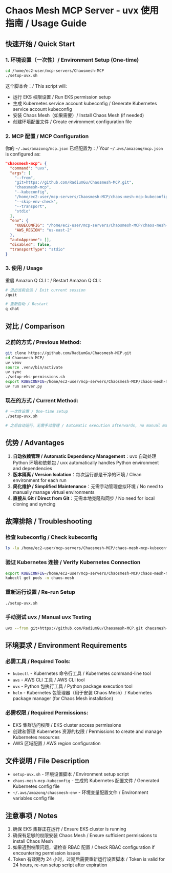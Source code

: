# Chaos Mesh MCP Server - uvx 使用指南 / Usage Guide

## 快速开始 / Quick Start

### 1. 环境设置（一次性）/ Environment Setup (One-time)

```bash
cd /home/ec2-user/mcp-servers/Chaosmesh-MCP
./setup-uvx.sh
```

这个脚本会：/ This script will:
- 运行 EKS 权限设置 / Run EKS permission setup
- 生成 Kubernetes service account kubeconfig / Generate Kubernetes service account kubeconfig
- 安装 Chaos Mesh（如果需要）/ Install Chaos Mesh (if needed)
- 创建环境配置文件 / Create environment configuration file

### 2. MCP 配置 / MCP Configuration

你的 `~/.aws/amazonq/mcp.json` 已经配置为：/ Your `~/.aws/amazonq/mcp.json` is configured as:

```json
"chaosmesh-mcp": {
  "command": "uvx",
  "args": [
    "--from",
    "git+https://github.com/RadiumGu/Chaosmesh-MCP.git",
    "chaosmesh-mcp",
    "--kubeconfig",
    "/home/ec2-user/mcp-servers/Chaosmesh-MCP/chaos-mesh-mcp-kubeconfig",
    "--skip-env-check",
    "--transport",
    "stdio"
  ],
  "env": {
    "KUBECONFIG": "/home/ec2-user/mcp-servers/Chaosmesh-MCP/chaos-mesh-mcp-kubeconfig",
    "AWS_REGION": "us-east-2"
  },
  "autoApprove": [],
  "disabled": false,
  "transportType": "stdio"
}
```

### 3. 使用 / Usage

重启 Amazon Q CLI：/ Restart Amazon Q CLI:

```bash
# 退出当前会话 / Exit current session
/quit

# 重新启动 / Restart
q chat
```

## 对比 / Comparison

### 之前的方式 / Previous Method:
```bash
git clone https://github.com/RadiumGu/Chaosmesh-MCP.git
cd Chaosmesh-MCP/
uv venv
source .venv/bin/activate
uv sync
./setup-eks-permissions.sh
export KUBECONFIG=/home/ec2-user/mcp-servers/Chaosmesh-MCP/chaos-mesh-mcp-kubeconfig
uv run server.py
```

### 现在的方式 / Current Method:
```bash
# 一次性设置 / One-time setup
./setup-uvx.sh

# 之后自动运行，无需手动管理 / Automatic execution afterwards, no manual management needed
```

## 优势 / Advantages

1. **自动依赖管理 / Automatic Dependency Management**：uvx 自动处理 Python 环境和依赖包 / uvx automatically handles Python environment and dependencies
2. **版本隔离 / Version Isolation**：每次运行都是干净的环境 / Clean environment for each run
3. **简化维护 / Simplified Maintenance**：无需手动管理虚拟环境 / No need to manually manage virtual environments
4. **直接从 Git / Direct from Git**：无需本地克隆和同步 / No need for local cloning and syncing

## 故障排除 / Troubleshooting

### 检查 kubeconfig / Check kubeconfig
```bash
ls -la /home/ec2-user/mcp-servers/Chaosmesh-MCP/chaos-mesh-mcp-kubeconfig
```

### 验证 Kubernetes 连接 / Verify Kubernetes Connection
```bash
export KUBECONFIG=/home/ec2-user/mcp-servers/Chaosmesh-MCP/chaos-mesh-mcp-kubeconfig
kubectl get pods -n chaos-mesh
```

### 重新运行设置 / Re-run Setup
```bash
./setup-uvx.sh
```

### 手动测试 uvx / Manual uvx Testing
```bash
uvx --from git+https://github.com/RadiumGu/Chaosmesh-MCP.git chaosmesh-mcp --help
```

## 环境要求 / Environment Requirements

### 必需工具 / Required Tools:
- `kubectl` - Kubernetes 命令行工具 / Kubernetes command-line tool
- `aws` - AWS CLI 工具 / AWS CLI tool
- `uvx` - Python 包执行工具 / Python package execution tool
- `helm` - Kubernetes 包管理器（用于安装 Chaos Mesh）/ Kubernetes package manager (for Chaos Mesh installation)

### 必需权限 / Required Permissions:
- EKS 集群访问权限 / EKS cluster access permissions
- 创建和管理 Kubernetes 资源的权限 / Permissions to create and manage Kubernetes resources
- AWS 区域配置 / AWS region configuration

## 文件说明 / File Description

- `setup-uvx.sh` - 环境设置脚本 / Environment setup script
- `chaos-mesh-mcp-kubeconfig` - 生成的 Kubernetes 配置文件 / Generated Kubernetes config file
- `~/.aws/amazonq/chaosmesh-env` - 环境变量配置文件 / Environment variables config file

## 注意事项 / Notes

1. 确保 EKS 集群正在运行 / Ensure EKS cluster is running
2. 确保有足够的权限安装 Chaos Mesh / Ensure sufficient permissions to install Chaos Mesh
3. 如果遇到权限问题，请检查 RBAC 配置 / Check RBAC configuration if encountering permission issues
4. Token 有效期为 24 小时，过期后需要重新运行设置脚本 / Token is valid for 24 hours, re-run setup script after expiration
